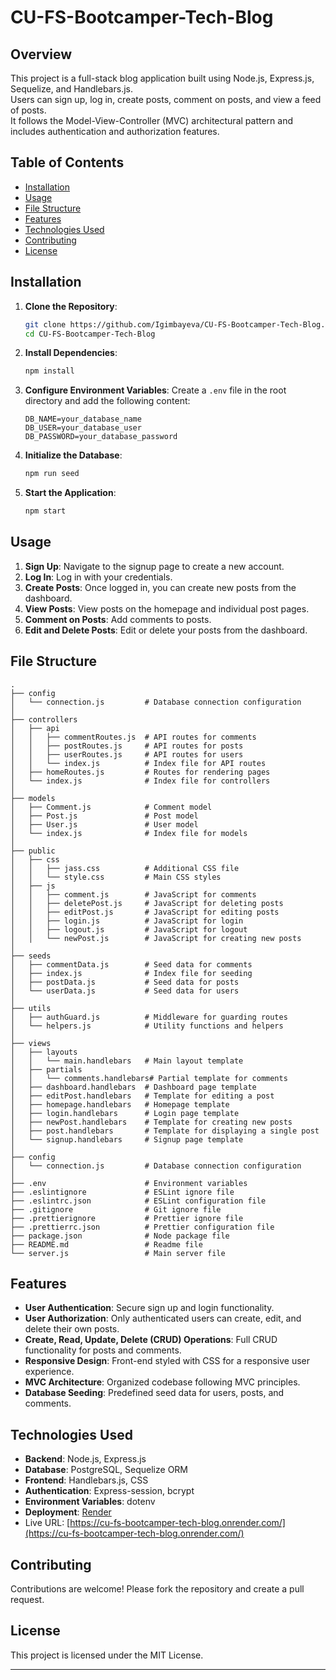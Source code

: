 # CU-FS-Bootcamper-Tech-Blog

## Overview
This project is a full-stack blog application built using Node.js, Express.js, Sequelize, and Handlebars.js. <br>
Users can sign up, log in, create posts, comment on posts, and view a feed of posts. <br>
It follows the Model-View-Controller (MVC) architectural pattern and includes authentication and authorization features.

## Table of Contents
- [Installation](#installation)
- [Usage](#usage)
- [File Structure](#file-structure)
- [Features](#features)
- [Technologies Used](#technologies-used)
- [Contributing](#contributing)
- [License](#license)

## Installation
1. **Clone the Repository**:
    ```sh
    git clone https://github.com/Igimbayeva/CU-FS-Bootcamper-Tech-Blog.git
    cd CU-FS-Bootcamper-Tech-Blog
    ```

2. **Install Dependencies**:
    ```sh
    npm install
    ```

3. **Configure Environment Variables**:
    Create a `.env` file in the root directory and add the following content:
    ```
    DB_NAME=your_database_name
    DB_USER=your_database_user
    DB_PASSWORD=your_database_password
    ```

4. **Initialize the Database**:
    ```sh
    npm run seed
    ```

5. **Start the Application**:
    ```sh
    npm start
    ```
   
## Usage
1. **Sign Up**: Navigate to the signup page to create a new account.
2. **Log In**: Log in with your credentials.
3. **Create Posts**: Once logged in, you can create new posts from the dashboard.
4. **View Posts**: View posts on the homepage and individual post pages.
5. **Comment on Posts**: Add comments to posts.
6. **Edit and Delete Posts**: Edit or delete your posts from the dashboard.

## File Structure
```
.
├── config
│   └── connection.js         # Database connection configuration
│
├── controllers
│   ├── api
│   │   ├── commentRoutes.js  # API routes for comments
│   │   ├── postRoutes.js     # API routes for posts
│   │   ├── userRoutes.js     # API routes for users
│   │   └── index.js          # Index file for API routes
│   ├── homeRoutes.js         # Routes for rendering pages
│   └── index.js              # Index file for controllers
│
├── models
│   ├── Comment.js            # Comment model
│   ├── Post.js               # Post model
│   ├── User.js               # User model
│   └── index.js              # Index file for models
│
├── public
│   ├── css
│   │   ├── jass.css          # Additional CSS file  
│   │   └── style.css         # Main CSS styles
│   ├── js
│   │   ├── comment.js        # JavaScript for comments
│   │   ├── deletePost.js     # JavaScript for deleting posts
│   │   ├── editPost.js       # JavaScript for editing posts
│   │   ├── login.js          # JavaScript for login
│   │   ├── logout.js         # JavaScript for logout
│   │   └── newPost.js        # JavaScript for creating new posts
│
├── seeds
│   ├── commentData.js        # Seed data for comments
│   ├── index.js              # Index file for seeding
│   ├── postData.js           # Seed data for posts
│   └── userData.js           # Seed data for users
│
├── utils
│   ├── authGuard.js          # Middleware for guarding routes
│   └── helpers.js            # Utility functions and helpers
│
├── views
│   ├── layouts
│   │   └── main.handlebars   # Main layout template
│   ├── partials
│   │   └── comments.handlebars# Partial template for comments
│   ├── dashboard.handlebars  # Dashboard page template
│   ├── editPost.handlebars   # Template for editing a post
│   ├── homepage.handlebars   # Homepage template
│   ├── login.handlebars      # Login page template
│   ├── newPost.handlebars    # Template for creating new posts
│   ├── post.handlebars       # Template for displaying a single post
│   └── signup.handlebars     # Signup page template
│
├── config
│   └── connection.js         # Database connection configuration
│
├── .env                      # Environment variables
├── .eslintignore             # ESLint ignore file
├── .eslintrc.json            # ESLint configuration file
├── .gitignore                # Git ignore file
├── .prettierignore           # Prettier ignore file
├── .prettierrc.json          # Prettier configuration file
├── package.json              # Node package file
├── README.md                 # Readme file
└── server.js                 # Main server file

```


## Features
- **User Authentication**: Secure sign up and login functionality.
- **User Authorization**: Only authenticated users can create, edit, and delete their own posts.
- **Create, Read, Update, Delete (CRUD) Operations**: Full CRUD functionality for posts and comments.
- **Responsive Design**: Front-end styled with CSS for a responsive user experience.
- **MVC Architecture**: Organized codebase following MVC principles.
- **Database Seeding**: Predefined seed data for users, posts, and comments.

## Technologies Used
- **Backend**: Node.js, Express.js
- **Database**: PostgreSQL, Sequelize ORM
- **Frontend**: Handlebars.js, CSS
- **Authentication**: Express-session, bcrypt
- **Environment Variables**: dotenv
- **Deployment**: [Render](https://render.com)
- Live URL: [https://cu-fs-bootcamper-tech-blog.onrender.com/](https://cu-fs-bootcamper-tech-blog.onrender.com/)

## Contributing
Contributions are welcome! Please fork the repository and create a pull request.

## License
This project is licensed under the MIT License.

---



